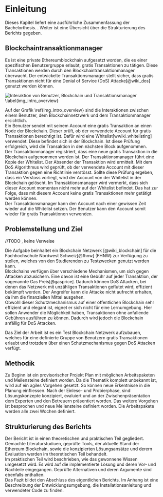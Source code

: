 # Einleitung

Dieses Kapitel liefert eine ausführliche Zusammenfassung der Bachelorthesis. . Weiter ist
eine Übersicht über die Strukturierung des Berichts gegeben. 

## Blockchaintransaktionmanager

Es ist eine private Ethereumblockchain aufgesetzt worden, die es einer
spezifischen Benutzergruppe erlaubt, gratis Transaktionen zu tätigen. Diese
Transaktionen werden durch den Blockchaintransaktionmanager überwacht. Der
entwickelte Transaktionsmanager stellt sicher, dass gratis Transaktionen
nicht für eine Denial of Service (DoS) Attacke[@wiki_dos] genutzt werden können.

![Interaktion von Benutzer, Blockchain und Transaktionsmanager \label{img_intro_overview}](images/overview_blockchain_txmanager.png "Übersicht")

Auf der Grafik \ref{img_intro_overview} sind die Interaktionen zwischen einem
Benutzer, dem Blockchainnetzwerk und dem Transaktionmanager ersichtlich.\
Ein Benutzer sendet mit seinem Account eine gratis Transaktion an einen Node der
Blockchain. Dieser prüft, ob der verwendete Account für gratis Transaktionen
berechtigt ist. Dafür wird eine Whitelist[wwiki_whitelisting] verwendet. Diese
befindet sich in der Blockchain. Ist diese Prüfung erfolgreich, wird die
Transaktion in den nächsten Block aufgenommen.\
Der Transaktionmanager registriert, dass eine neue gratis Transaktion in die
Blockchain aufgenommen worden ist. Der Transaktionsmanager führt eine Kopie der
Whitelist. Der Absender der Transaktion wird ermittelt. Mit dem DoS Algorithmus
wird geprüft, ob der verwendete Account mit dieser Transaktion gegen eine
Richtlinie verstösst. Sollte diese Prüfung ergeben, dass ein Verstoss vorliegt,
wird der Account von der Whitelist in der Blockchain gelöscht. Im
Transaktionsmanager wird vermerkt, dass sich dieser Account momentan nicht mehr
auf der Whitelist befindet. Das hat zur Folge, dass mit diesem Account keine
gratis Transaktionen mehr getätigt werden können.\
Der Transaktionsmanager kann den Account nach einer gewissen Zeit wieder auf die
Whitelist setzen. Der Benutzer kann den Account somit wieder für gratis
Transaktionen verwenden.


## Problemstellung und Ziel

//TODO , keine Verweise

Die Aufgabe beinhaltet ein Blockchain Netzwerk [@wiki_blockchain] für die
Fachhochschule Nordwest Schweiz[@fhnw] (FHNW) zur Verfügung zu stellen, welches
von den Studierenden zu Testzwecken genutzt werden kann.\
Blockchains verfügen über verschiedene Mechanismen, um sich gegen Attacken
abzusichern. Eine davon ist eine Gebühr auf jeder Transaktion, der sogenannte
Gas Preis[@gasprice]. Dadurch können DoS Attacken, bei denen das Netzwerk mit unzähligen
Transaktionen geflutet wird, effizient bekämpft werden. Der Angreifer kann die
Attacke nicht aufrecht erhalten, da ihm die finanziellen Mittel ausgehen.\
Obwohl dieser Schutzmechanismus auf einer öffentlichen Blockchain sehr effizient
und elegant ist, eignet er sich nicht für eine Lernumgebung. Hier sollen
Anwender die Möglichkeit haben, Transaktionen ohne anfallende Gebühren ausführen
zu können. Dadurch wird jedoch die Blockchain anfällig für DoS Attacken. 

Das Ziel der Arbeit ist es ein Test Blockchain Netzwerk aufzubauen, welches für
eine definierte Gruppe von Benutzern gratis Transaktionen erlaubt und trotzdem
über einen Schutzmechanismus gegen DoS Attacken verfügt.

## Methodik
 
Zu Beginn ist ein provisorischer Projekt Plan mit möglichen Arbeitspaketen und
Meilensteine definiert worden. Da die Thematik komplett unbekannt ist, wird auf ein
agiles Vorgehen gesetzt. So können neue Erkentnisse in die Planung
einfliessen. Nach der Einlese- und Probierphase, sind Lösungskonzepte
konzipiert, evaluiert und an der Zwischenpräsentation dem Experten und den
Betreuern präsentiert worden. Das weitere Vorgehen ist besprochen und neue
Meilensteine definiert worden. Die Arbeitspakete werden alle zwei Wochen definiert.

## Strukturierung des Berichts

 Der Bericht ist in einen theoretischen und praktischen Teil gegliedert.
 Gemachte Literaturstudiuen, geprüfte Tools, der aktuelle Stand der Ethereum
 Blockchain, sowie die konzipierten Lösungsansätze und derern Evaluation werden
 im theoretischen Teil behandelt.\
 Im praktischen Teil wird beschrieben, wie das gewonnene Wissen umgesetzt wird.
 Es wird auf die implementierte Lösung und deren Vor- und Nachteile eingegangen.
 Geprüfte Alternativen und deren Argumente sind ebenfalls enthalten.\
 Das Fazit bildet den Abschluss des eigentlichen Berichts. Im Anhang ist eine
 Beschreibung der Entwicklungsumgebung, die Installationsanleitung und
 verwendeter Code zu finden. 

